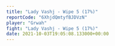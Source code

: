 ```yaml
---
title: "Lady Vashj - Wipe 5 (17%)"
reportCode: "6XhjdQmtyfBJDVzN"
player: "Grwah"
fight: "Lady Vashj - Wipe 5 (17%)"
date: 2021-10-03T19:05:08.133000+00:00
---
```

